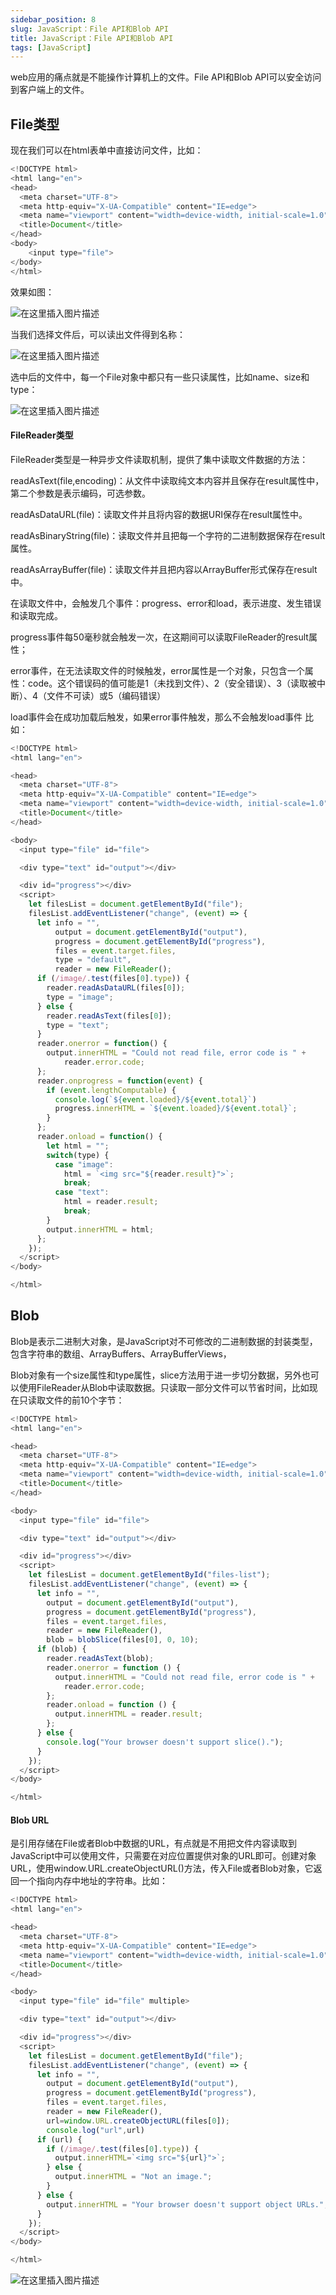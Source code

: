 ```yaml
---
sidebar_position: 8
slug: JavaScript：File API和Blob API
title: JavaScript：File API和Blob API
tags: [JavaScript]
---
```

web应用的痛点就是不能操作计算机上的文件。File API和Blob API可以安全访问到客户端上的文件。

## File类型

现在我们可以在html表单中直接访问文件，比如：

```javascript
<!DOCTYPE html>
<html lang="en">
<head>
  <meta charset="UTF-8">
  <meta http-equiv="X-UA-Compatible" content="IE=edge">
  <meta name="viewport" content="width=device-width, initial-scale=1.0">
  <title>Document</title>
</head>
<body>
    <input type="file">
</body>
</html>
```

效果如图：

![在这里插入图片描述](https://img-blog.csdnimg.cn/cdc88f6c79594a36a4439722ad74d81b.png)

当我们选择文件后，可以读出文件得到名称：

![在这里插入图片描述](https://img-blog.csdnimg.cn/908ef48b7a2d46ffaa0ed928207fdbbf.png)

选中后的文件中，每一个File对象中都只有一些只读属性，比如name、size和type：

![在这里插入图片描述](https://img-blog.csdnimg.cn/9c038c29f32e4918bd41851c06f3bc04.png)

#### FileReader类型

FileReader类型是一种异步文件读取机制，提供了集中读取文件数据的方法：

readAsText(file,encoding)：从文件中读取纯文本内容并且保存在result属性中，第二个参数是表示编码，可选参数。

readAsDataURL(file)：读取文件并且将内容的数据URI保存在result属性中。

readAsBinaryString(file)：读取文件并且把每一个字符的二进制数据保存在result属性。

readAsArrayBuffer(file)：读取文件并且把内容以ArrayBuffer形式保存在result中。

在读取文件中，会触发几个事件：progress、error和load，表示进度、发生错误和读取完成。

progress事件每50毫秒就会触发一次，在这期间可以读取FileReader的result属性；

error事件，在无法读取文件的时候触发，error属性是一个对象，只包含一个属性：code。这个错误码的值可能是1（未找到文件）、2（安全错误）、3（读取被中断）、4（文件不可读）或5（编码错误）

load事件会在成功加载后触发，如果error事件触发，那么不会触发load事件
比如：

```javascript
<!DOCTYPE html>
<html lang="en">

<head>
  <meta charset="UTF-8">
  <meta http-equiv="X-UA-Compatible" content="IE=edge">
  <meta name="viewport" content="width=device-width, initial-scale=1.0">
  <title>Document</title>
</head>

<body>
  <input type="file" id="file">

  <div type="text" id="output"></div>

  <div id="progress"></div>
  <script>
    let filesList = document.getElementById("file");
    filesList.addEventListener("change", (event) => {
      let info = "",
          output = document.getElementById("output"),
          progress = document.getElementById("progress"),
          files = event.target.files,
          type = "default",
          reader = new FileReader();
      if (/image/.test(files[0].type)) {
        reader.readAsDataURL(files[0]);
        type = "image";
      } else {
        reader.readAsText(files[0]);
        type = "text";
      }
      reader.onerror = function() {
        output.innerHTML = "Could not read file, error code is " +
            reader.error.code;
      };
      reader.onprogress = function(event) {
        if (event.lengthComputable) {
          console.log(`${event.loaded}/${event.total}`)
          progress.innerHTML = `${event.loaded}/${event.total}`;
        }
      };
      reader.onload = function() {
        let html = "";
        switch(type) {
          case "image":
            html = `<img src="${reader.result}">`;
            break;
          case "text":
            html = reader.result;
            break;
        }
        output.innerHTML = html;
      };
    });
  </script>
</body>

</html>

```

## Blob

Blob是表示二进制大对象，是JavaScript对不可修改的二进制数据的封装类型，包含字符串的数组、ArrayBuffers、ArrayBufferViews，

Blob对象有一个size属性和type属性，slice方法用于进一步切分数据，另外也可以使用FileReader从Blob中读取数据。只读取一部分文件可以节省时间，比如现在只读取文件的前10个字节：

```javascript
<!DOCTYPE html>
<html lang="en">

<head>
  <meta charset="UTF-8">
  <meta http-equiv="X-UA-Compatible" content="IE=edge">
  <meta name="viewport" content="width=device-width, initial-scale=1.0">
  <title>Document</title>
</head>

<body>
  <input type="file" id="file">

  <div type="text" id="output"></div>

  <div id="progress"></div>
  <script>
    let filesList = document.getElementById("files-list");
    filesList.addEventListener("change", (event) => {
      let info = "",
        output = document.getElementById("output"),
        progress = document.getElementById("progress"),
        files = event.target.files,
        reader = new FileReader(),
        blob = blobSlice(files[0], 0, 10);
      if (blob) {
        reader.readAsText(blob);
        reader.onerror = function () {
          output.innerHTML = "Could not read file, error code is " +
            reader.error.code;
        };
        reader.onload = function () {
          output.innerHTML = reader.result;
        };
      } else {
        console.log("Your browser doesn't support slice().");
      }
    });
  </script>
</body>

</html>

```

#### Blob URL

是引用存储在File或者Blob中数据的URL，有点就是不用把文件内容读取到JavaScript中可以使用文件，只需要在对应位置提供对象的URL即可。创建对象URL，使用window.URL.createObjectURL()方法，传入File或者Blob对象，它返回一个指向内存中地址的字符串。比如：

```javascript
<!DOCTYPE html>
<html lang="en">

<head>
  <meta charset="UTF-8">
  <meta http-equiv="X-UA-Compatible" content="IE=edge">
  <meta name="viewport" content="width=device-width, initial-scale=1.0">
  <title>Document</title>
</head>

<body>
  <input type="file" id="file" multiple>

  <div type="text" id="output"></div>

  <div id="progress"></div>
  <script>
    let filesList = document.getElementById("file");
    filesList.addEventListener("change", (event) => {
      let info = "",
        output = document.getElementById("output"),
        progress = document.getElementById("progress"),
        files = event.target.files,
        reader = new FileReader(),
        url=window.URL.createObjectURL(files[0]);
        console.log("url",url)
      if (url) {
        if (/image/.test(files[0].type)) {
          output.innerHTML=`<img src="${url}">`;
        } else {
          output.innerHTML = "Not an image.";
        }
      } else {
        output.innerHTML = "Your browser doesn't support object URLs.";
      }
    });
  </script>
</body>

</html>

```

![在这里插入图片描述](https://img-blog.csdnimg.cn/c178f3879caa4192b7ab92b8ea1208ac.png)
